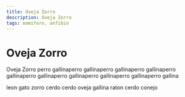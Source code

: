 ```yaml
---
title: Oveja Zorro
description: Oveja Zorro
tags: mamifero, anfibio
---
```


# Oveja Zorro

Oveja Zorro perro gallinaperro gallinaperro gallinaperro gallinaperro gallinaperro gallinaperro gallinaperro gallinaperro gallinaperro gallina

leon gato zorro cerdo cerdo oveja gallina raton cerdo conejo